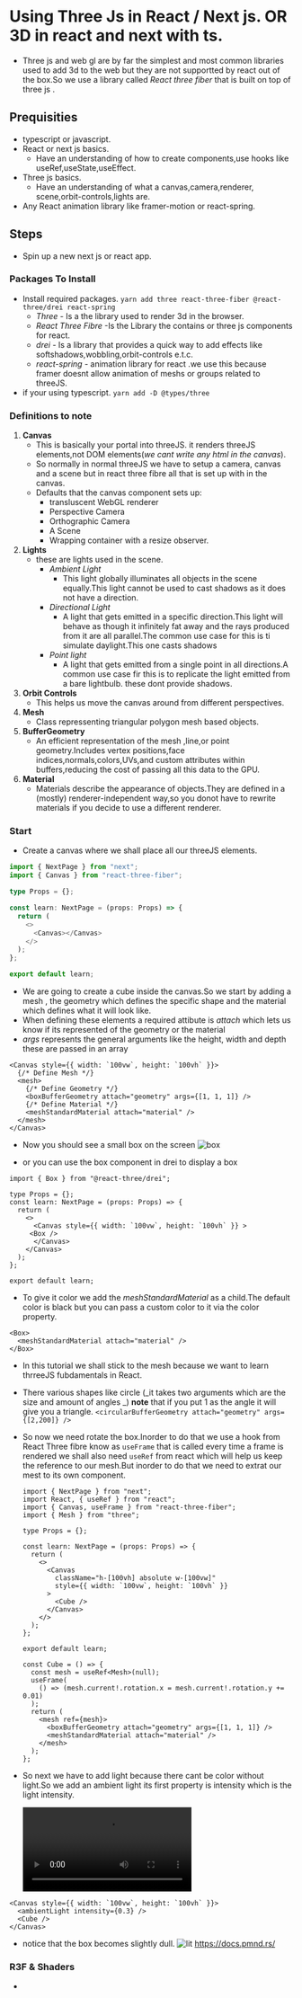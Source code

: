 # Using Three Js in React / Next js. OR 3D in react and next with ts.

- Three js and web gl are by far the simplest and most common libraries used to add 3d to the web but they are not supportted by react out of the box.So we use a library called _React three fiber_ that is built on top of three js .

## Prequisities

- typescript or javascript.
- React or next js basics.
  - Have an understanding of how to create components,use hooks like useRef,useState,useEffect.
- Three js basics.
  - Have an understanding of what a canvas,camera,renderer, scene,orbit-controls,lights are.
- Any React animation library like framer-motion or react-spring.

## Steps

- Spin up a new next js or react app.

### Packages To Install

- Install required packages.
  `yarn add three react-three-fiber @react-three/drei react-spring`
  - _Three_ - Is a the library used to render 3d in the browser.
  - _React Three Fibre_ -Is the Library the contains or three js components for react.
  - _drei_ - Is a library that provides a quick way to add effects like softshadows,wobbling,orbit-controls e.t.c.
  - _react-spring_ - animation library for react .we use this because framer doesnt allow animation of meshs or groups related to threeJS.
- if your using typescript.
  `yarn add -D @types/three`

### Definitions to note

1. **Canvas**
   - This is basically your portal into threeJS. it renders threeJS elements,not DOM elements(_we cant write any html in the canvas_).
   - So normally in normal threeJS we have to setup a camera, canvas and a scene but in react three fibre all that is set up with in the canvas.
   - Defaults that the canvas component sets up:
     - transluscent WebGL renderer
     - Perspective Camera
     - Orthographic Camera
     - A Scene
     - Wrapping container with a resize observer.
2. **Lights**
   - these are lights used in the scene.
     - _Ambient Light_
       - This light globally illuminates all objects in the scene equally.This light cannot be used to cast shadows as it does not have a direction.
     - _Directional Light_
       - A light that gets emitted in a specific direction.This light will behave as though it infinitely fat away and the rays produced from it are all parallel.The common use case for this is ti simulate daylight.This one casts shadows
     - _Point light_
       - A light that gets emitted from a single point in all directions.A common use case fir this is to replicate the light emitted from a bare lightbulb. these dont provide shadows.
3. **Orbit Controls**
   - This helps us move the canvas around from different perspectives.
4. **Mesh**
   - Class repressenting triangular polygon mesh based objects.
5. **BufferGeometry**
   - An efficient representation of the mesh ,line,or point geometry.Includes vertex positions,face indices,normals,colors,UVs,and custom attributes within buffers,reducing the cost of passing all this data to the GPU.
6. **Material**
   - Materials describe the appearance of objects.They are defined in a (mostly) renderer-independent way,so you donot have to rewrite materials if you decide to use a different renderer.

### Start

- Create a canvas where we shall place all our threeJS elements.

```ts
import { NextPage } from "next";
import { Canvas } from "react-three-fiber";

type Props = {};

const learn: NextPage = (props: Props) => {
  return (
    <>
      <Canvas></Canvas>
    </>
  );
};

export default learn;
```

- We are going to create a cube inside the canvas.So we start by adding a mesh , the geometry which defines the specific shape and the material which defines what it will look like.
- When defining these elements a required attibute is _attach_ which lets us know if its represented of the geometry or the material
- _args_ represents the general arguments like the height, width and depth these are passed in an array

```tsx
<Canvas style={{ width: `100vw`, height: `100vh` }}>
  {/* Define Mesh */}
  <mesh>
    {/* Define Geometry */}
    <boxBufferGeometry attach="geometry" args={[1, 1, 1]} />
    {/* Define Material */}
    <meshStandardMaterial attach="material" />
  </mesh>
</Canvas>
```

- Now you should see a small box on the screen
  ![box](./docs/1.png)

- or you can use the box component in drei to display a box

```tsx
import { Box } from "@react-three/drei";

type Props = {};
const learn: NextPage = (props: Props) => {
  return (
    <>
      <Canvas style={{ width: `100vw`, height: `100vh` }} >
     <Box />
      </Canvas>
    </Canvas>
  );
};

export default learn;
```

- To give it color we add the _meshStandardMaterial_ as a child.The default color is black but you can pass a custom color to it via the color property.

```tsx
<Box>
  <meshStandardMaterial attach="material" />
</Box>
```

- In this tutorial we shall stick to the mesh because we want to learn thrreeJS fubdamentals in React.
- There various shapes like circle (_it takes two arguments which are the size and amount of angles _)
  **note** that if you put 1 as the angle it will give you a triangle.
  `<circularBufferGeometry attach="geometry" args={[2,200]} /> `
- So now we need rotate the box.Inorder to do that we use a hook from React Three fibre know as `useFrame` that is called every time a frame is rendered we shall also need `useRef` from react which will help us keep the reference to our mesh.But inorder to do that we need to extrat our mest to its own component.

  ```tsx
  import { NextPage } from "next";
  import React, { useRef } from "react";
  import { Canvas, useFrame } from "react-three-fiber";
  import { Mesh } from "three";

  type Props = {};

  const learn: NextPage = (props: Props) => {
    return (
      <>
        <Canvas
          className="h-[100vh] absolute w-[100vw]"
          style={{ width: `100vw`, height: `100vh` }}
        >
          <Cube />
        </Canvas>
      </>
    );
  };

  export default learn;

  const Cube = () => {
    const mesh = useRef<Mesh>(null);
    useFrame(
      () => (mesh.current!.rotation.x = mesh.current!.rotation.y += 0.01)
    );
    return (
      <mesh ref={mesh}>
        <boxBufferGeometry attach="geometry" args={[1, 1, 1]} />
        <meshStandardMaterial attach="material" />
      </mesh>
    );
  };
  ```

- So next we have to add light because there cant be color without light.So we add an ambient light its first property is intensity which is the light intensity.
  <!-- TODO: Convert to gif -->
  ![rotation](./docs/2.mp4)

```tsx
<Canvas style={{ width: `100vw`, height: `100vh` }}>
  <ambientLight intensity={0.3} />
  <Cube />
</Canvas>
```

- notice that the box becomes slightly dull.
  ![lit](./docs/3.png)
  https://docs.pmnd.rs/

### R3F & Shaders

-
